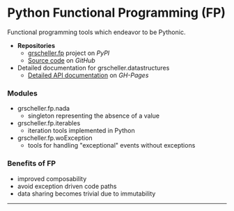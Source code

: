 # Python Functional Programming (FP)

Functional programming tools which endeavor to be Pythonic.

* **Repositories**
  * [grscheller.fp][1] project on *PyPI*
  * [Source code][2] on *GitHub*
* Detailed documentation for grscheller.datastructures
  * [Detailed API documentation][3] on *GH-Pages*


### Modules

* grscheller.fp.nada
  * singleton representing the absence of a value
* grscheller.fp.iterables
  * iteration tools implemented in Python
* grscheller.fp.woException
  * tools for handling "exceptional" events without exceptions

### Benefits of FP

* improved composability
* avoid exception driven code paths
* data sharing becomes trivial due to immutability

---

[1]: https://pypi.org/project/grscheller.fp/
[2]: https://github.com/grscheller/fp/
[3]: https://grscheller.github.io/fp/
